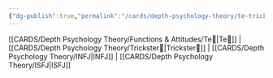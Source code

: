 ```yaml
---
{"dg-publish":true,"permalink":"/cards/depth-psychology-theory/te-trickster/","created":"2023-01-05T12:05:10.315+01:00","updated":"2023-04-23T14:54:41.616+02:00"}
---
```


[[CARDS/Depth Psychology Theory/Functions & Attitudes/Te🏹\|Te🏹]] | [[CARDS/Depth Psychology Theory/Trickster🤡\|Trickster🤡]] | [[CARDS/Depth Psychology Theory/INFJ\|INFJ]] | [[CARDS/Depth Psychology Theory/ISFJ\|ISFJ]]